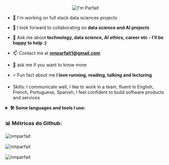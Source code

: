 <p  align="center">

<img  src="https://github.com/nmparfait/nmparfait/raw/main/assets/header-github.gif"  alt="I'm Parfait">

</p>

  

<!--

How to make the bio gif ?

💜 Thanks to [matyo91](https://github.com/matyo91)

  

I made my with https://codesandbox.io/s/github-profile-2ijk7

Then i recorded my screen to gif on Mac with Quicktime and save result to [assets/github.mov](assets/github.mov)

This [GIF converter](https://ezgif.com/video-to-gif) help me to create a dedicated command that convert MOV to GIF.

Then i save result to [assets/github.gif](assets/github.gif)

-->

  

- 🔭 I'm working on full stack data sciences projects

- 👯 I look forward to collaborating on **data science and AI projects**


- 💬 Ask me about **technology, data science, AI ethics, career etc - I'll be happy to help :)**

- 📫 Contact me at **nmparfait1@gmail.com**

- 📄 ask me if you want to know more

- ⚡ Fun fact about me **I love running, reading, talking and lecturing**

- Skills: I communicate well, I like to work in a team, fluent in English, French, Portuguese, Spanish, I feel confident to build software products and services

  

<details>

<summary><b>🛠️ Some languages and tools I use:</b></summary>

<br/>

<p  align="left">  <a  href="https://developer.android.com"  target="_blank">  <img  src="https://raw.githubusercontent.com/devicons/devicon/master/icons/android/android-original-wordmark.svg"  alt="android"  width="40"  height="40"/>  </a>  <a  href="https://aws.amazon.com"  target="_blank">  <img  src="https://raw.githubusercontent.com/devicons/devicon/master/icons/amazonwebservices/amazonwebservices-original-wordmark.svg"  alt="aws"  width="40"  height="40"/>  </a>  <a  href="https://getbootstrap.com"  target="_blank">  <img  src="https://raw.githubusercontent.com/devicons/devicon/master/icons/bootstrap/bootstrap-plain-wordmark.svg"  alt="bootstrap"  width="40"  height="40"/>  </a>  <a  href="https://www.cprogramming.com/"  target="_blank">  <img  src="https://raw.githubusercontent.com/devicons/devicon/master/icons/c/c-original.svg"  alt="c"  width="40"  height="40"/>  </a>  <a  href="https://www.w3schools.com/css/"  target="_blank">  <img  src="https://raw.githubusercontent.com/devicons/devicon/master/icons/css3/css3-original-wordmark.svg"  alt="css3"  width="40"  height="40"/>  </a>  <a  href="https://d3js.org/"  target="_blank">  <img  src="https://raw.githubusercontent.com/devicons/devicon/master/icons/d3js/d3js-original.svg"  alt="d3js"  width="40"  height="40"/>  </a>  <a  href="https://firebase.google.com/"  target="_blank">  <img  src="https://www.vectorlogo.zone/logos/firebase/firebase-icon.svg"  alt="firebase"  width="40"  height="40"/>  </a>  <a  href="https://flask.palletsprojects.com/"  target="_blank">  <img  src="https://www.vectorlogo.zone/logos/pocoo_flask/pocoo_flask-icon.svg"  alt="flask"  width="40"  height="40"/>  </a>  <a  href="https://git-scm.com/"  target="_blank">  <img  src="https://www.vectorlogo.zone/logos/git-scm/git-scm-icon.svg"  alt="git"  width="40"  height="40"/>  </a>  <a  href="https://heroku.com"  target="_blank">  <img  src="https://www.vectorlogo.zone/logos/heroku/heroku-icon.svg"  alt="heroku"  width="40"  height="40"/>  </a>  <a  href="https://www.w3.org/html/"  target="_blank">  <img  src="https://raw.githubusercontent.com/devicons/devicon/master/icons/html5/html5-original-wordmark.svg"  alt="html5"  width="40"  height="40"/>  </a>  <a  href="https://www.java.com"  target="_blank">  <img  src="https://raw.githubusercontent.com/devicons/devicon/master/icons/java/java-original.svg"  alt="java"  width="40"  height="40"/>  </a>  <a  href="https://developer.mozilla.org/en-US/docs/Web/JavaScript"  target="_blank">  <img  src="https://raw.githubusercontent.com/devicons/devicon/master/icons/javascript/javascript-original.svg"  alt="javascript"  width="40"  height="40"/>  </a>  <a  href="https://www.linux.org/"  target="_blank">  <img  src="https://raw.githubusercontent.com/devicons/devicon/master/icons/linux/linux-original.svg"  alt="linux"  width="40"  height="40"/>  </a>  <a  href="https://www.mathworks.com/"  target="_blank">  <img  src="https://upload.wikimedia.org/wikipedia/commons/2/21/Matlab_Logo.png"  alt="matlab"  width="40"  height="40"/>  </a>  <a  href="https://www.mongodb.com/"  target="_blank">  <img  src="https://raw.githubusercontent.com/devicons/devicon/master/icons/mongodb/mongodb-original-wordmark.svg"  alt="mongodb"  width="40"  height="40"/>  </a>  <a  href="https://www.mysql.com/"  target="_blank">  <img  src="https://raw.githubusercontent.com/devicons/devicon/master/icons/mysql/mysql-original-wordmark.svg"  alt="mysql"  width="40"  height="40"/>  </a>  <a  href="https://www.postgresql.org"  target="_blank">  <img  src="https://raw.githubusercontent.com/devicons/devicon/master/icons/postgresql/postgresql-original-wordmark.svg"  alt="postgresql"  width="40"  height="40"/>  </a>  <a  href="https://postman.com"  target="_blank">  <img  src="https://www.vectorlogo.zone/logos/getpostman/getpostman-icon.svg"  alt="postman"  width="40"  height="40"/>  </a>  <a  href="https://www.python.org"  target="_blank">  <img  src="https://raw.githubusercontent.com/devicons/devicon/master/icons/python/python-original.svg"  alt="python"  width="40"  height="40"/>  </a>  <a  href="https://scikit-learn.org/"  target="_blank">  <img  src="https://upload.wikimedia.org/wikipedia/commons/0/05/Scikit_learn_logo_small.svg"  alt="scikit_learn"  width="40"  height="40"/>  </a>  <a  href="https://www.selenium.dev"  target="_blank">  <img  src="https://raw.githubusercontent.com/detain/svg-logos/780f25886640cef088af994181646db2f6b1a3f8/svg/selenium-logo.svg"  alt="selenium"  width="40"  height="40"/>  </a>  <a  href="https://www.sqlite.org/"  target="_blank">  <img  src="https://www.vectorlogo.zone/logos/sqlite/sqlite-icon.svg"  alt="sqlite"  width="40"  height="40"/>  </a>  <a  href="https://www.tensorflow.org"  target="_blank">  <img  src="https://www.vectorlogo.zone/logos/tensorflow/tensorflow-icon.svg"  alt="tensorflow"  width="40"  height="40"/>  </a>  </p>

</details>

  


<h3  align="left"> 📊 Métricas do Github: </h3>

<p  align="left">  <img  src="https://komarev.com/ghpvc/?username=nmparfait&label=Profile%20views&color=0e75b6&style=flat"  alt="nmparfait"  />  </p>

  

<p><img  align="center"  src="https://github-readme-stats.vercel.app/api?username=nmparfait&show_icons=true&locale=en"  alt="nmparfait"  /></p>

  

<p><img  align="center"  src="https://github-readme-streak-stats.herokuapp.com/?user=nmparfait&"  alt="nmparfait"  /></p>

  
  

</br>



  

<!--

**kterra/kterra** is a ✨ _special_ ✨ repository because its `README.md` (this file) appears on your GitHub profile.

  

Here are some ideas to get you started:

  

- 🔭 I’m currently working on ...

- 🌱 I’m currently learning ...

- 👯 I’m looking to collaborate on ...

- 🤔 I’m looking for help with ...

- 💬 Ask me about ...

- 📫 How to reach me: ...

- 😄 Pronouns: ...

- ⚡ Fun fact: ...

  

<p align="left"> <a href="https://github.com/ryo-ma/github-profile-trophy"><img src="https://github-profile-trophy.vercel.app/?username=kterra" alt="kterra" /></a> </p>

-->